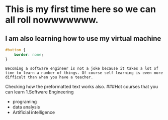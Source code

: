 # This is my first time here so we can all roll nowwwwwww.
## I am also learning how to use my virtual machine
```css
#button {
    border: none;
}
```
~~~~
Becoming a software engineer is not a joke because it takes a lot of time to learn a number of things. Of course self learning is even more difficult than when you have a teacher.
~~~~
  Checking how the preformatted text works also.
###Hot courses that you can learn
1.Software Engineering
* programing
* data analysis
* Artificial intelligence
[^1]: idont have much to say


